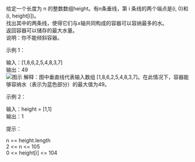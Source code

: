 给定一个长度为 n 的整数数组height。有n条垂线，第 i 条线的两个端点是(i, 0)和(i, height[i])。  
找出其中的两条线，使得它们与x轴共同构成的容器可以容纳最多的水。  
返回容器可以储存的最大水量。  
说明：你不能倾斜容器。  

示例 1：

输入：[1,8,6,2,5,4,8,3,7]    
输出：49  
![图示](https://aliyun-lc-upload.oss-cn-hangzhou.aliyuncs.com/aliyun-lc-upload/uploads/2018/07/25/question_11.jpg)
解释：图中垂直线代表输入数组 [1,8,6,2,5,4,8,3,7]。在此情况下，容器能够容纳水（表示为蓝色部分）的最大值为49。  

示例 2：

输入：height = [1,1]  
输出：1  

提示：

n == height.length  
2 <= n <= 105  
0 <= height[i] <= 104
